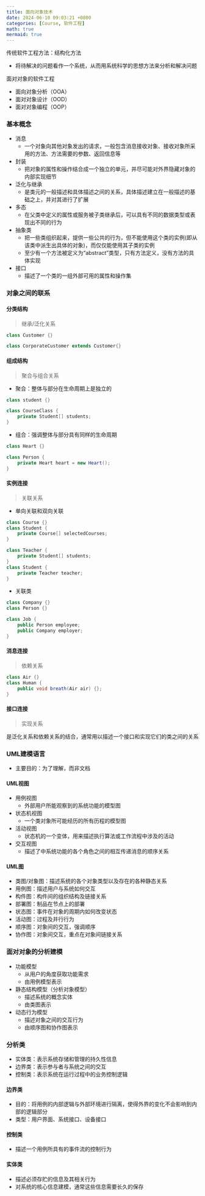 ```yaml
---
title: 面向对象技术
date: 2024-06-10 09:03:21 +0800
categories: [Course, 软件工程]
math: true
mermaid: true 
---
```


传统软件工程方法：结构化方法
- 将待解决的问题看作一个系统，从而用系统科学的思想方法来分析和解决问题

面对对象的软件工程
- 面向对象分析（OOA）
- 面对对象设计（OOD）
- 面对对象编程（OOP）


### 基本概念

- 消息
	- 一个对象向其他对象发出的请求，一般包含消息接收对象、接收对象所采用的方法、方法需要的参数、返回信息等
- 封装
	- 把对象的属性和操作结合成一个独立的单元，并尽可能对外界隐藏对象的内部实现细节
- 泛化与继承
	- 是类元的一般描述和具体描述之间的关系，具体描述建立在一般描述的基础之上，并对其进行了扩展
- 多态
	- 在父类中定义的属性或服务被子类继承后，可以具有不同的数据类型或表现出不同的行为
- 抽象类
	- 把一些类组织起来，提供一些公共的行为，但不能使用这个类的实例(即从该类中派生出具体的对象)，而仅仅能使用其子类的实例
	- 至少有一个方法被定义为“abstract”类型，只有方法定义，没有方法的具体实现
- 接口
	- 描述了一个类的一组外部可用的属性和操作集



### 对象之间的联系

#### 分类结构

> 继承/泛化关系

```java
class Customer {}

class CorporateCustomer extends Customer{}
```

#### 组成结构
> 聚合与组合关系

- 聚合：整体与部分在生命周期上是独立的

```java
class student {}

class CourseClass {
	private Student[] students;
}
```

- 组合：强调整体与部分具有同样的生命周期

```java
class Heart {}

class Person {
	private Heart heart = new Heart();
}
```

#### 实例连接
> 关联关系

- 单向关联和双向关联

```java
class Course {}
class Student {
	private Course[] selectedCourses;
}

class Teacher {
	private Student[] students;
}
class Student {
	private Teacher teacher;
}
```

- 关联类

```java
class Company {}
class Person {}

class Job {
	public Person employee;
	public Company employer;
}
```

#### 消息连接
> 依赖关系

```java
class Air {}
class Human {
	public void breath(Air air) {};
}
```

#### 接口连接
> 实现关系

是泛化关系和依赖关系的结合，通常用以描述一个接口和实现它们的类之间的关系


### UML建模语言

- 主要目的：为了理解，而非文档

#### UML视图

- 用例视图
	- 外部用户所能观察到的系统功能的模型图
- 状态机视图
	- 一个类对象所可能经历的所有历程的模型图
- 活动视图
	- 状态机的一个变体，用来描述执行算法或工作流程中涉及的活动
- 交互视图
	- 描述了中系统功能的各个角色之间的相互传递消息的顺序关系

#### UML图

- 类图/对象图：描述系统的各个对象类型以及存在的各种静态关系
- 用例图：描述用户与系统如何交互
- 构件图：构件间的组织结构及链接关系
- 部署图：制品在节点上的部署
- 状态图：事件在对象的周期内如何改变状态
- 活动图：过程及并行行为
- 顺序图：对象间的交互，强调顺序
- 协作图：对象间交互，重点在对象间链接关系


### 面对对象的分析建模

- 功能模型
	- 从用户的角度获取功能需求
	- 由用例模型表示
- 静态结构模型（分析对象模型）
	- 描述系统的概念实体
	- 由类图表示
- 动态行为模型
	- 描述对象之间的交互行为
	- 由顺序图和协作图表示

### 分析类

- 实体类：表示系统存储和管理的持久性信息
- 边界类：表示参与者与系统之间的交互
- 控制类：表示系统在运行过程中的业务控制逻辑

#### 边界类

- 目的：将用例的内部逻辑与外部环境进行隔离，使得外界的变化不会影响到内部的逻辑部分
- 类型：用户界面、系统接口、设备接口

#### 控制类

- 描述一个用例所具有的事件流的控制行为

#### 实体类

- 描述必须存贮的信息及其相关行为
- 对系统的核心信息建模，通常这些信息需要长久的保存
